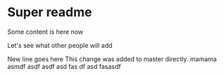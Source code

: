 # Super readme

Some content is here now

Let's see what other people will add

New line goes here
This change was added to master directly.
mamama
asmdf
asdf
asdf
asd
fas
df
asd
fasasdf
